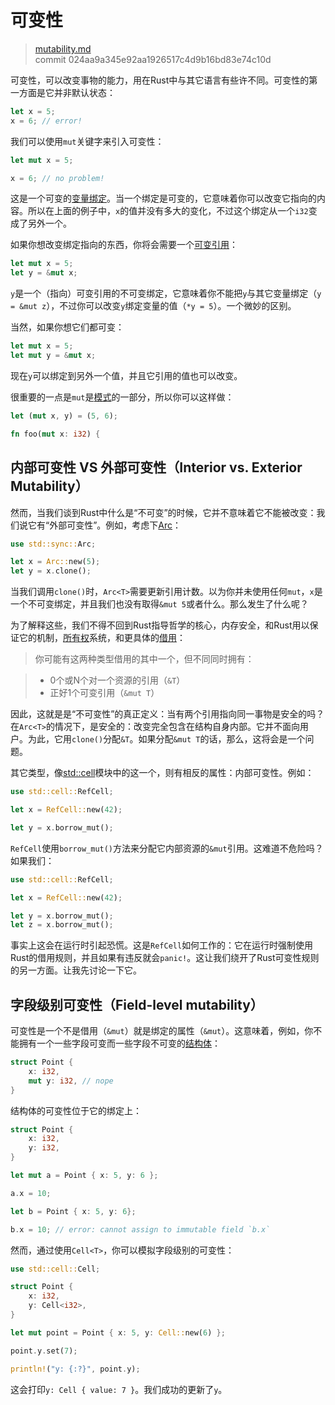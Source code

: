 # 可变性

> [mutability.md](https://github.com/rust-lang/rust/blob/master/src/doc/book/mutability.md)
> <br>
> commit 024aa9a345e92aa1926517c4d9b16bd83e74c10d

可变性，可以改变事物的能力，用在Rust中与其它语言有些许不同。可变性的第一方面是它并非默认状态：

```rust
let x = 5;
x = 6; // error!
```

我们可以使用`mut`关键字来引入可变性：

```rust
let mut x = 5;

x = 6; // no problem!
```

这是一个可变的[变量绑定](http://doc.rust-lang.org/nightly/book/variable-bindings.html)。当一个绑定是可变的，它意味着你可以改变它指向的内容。所以在上面的例子中，`x`的值并没有多大的变化，不过这个绑定从一个`i32`变成了另外一个。

如果你想改变绑定指向的东西，你将会需要一个[可变引用](http://doc.rust-lang.org/nightly/book/references-and-borrowing.html)：

```rust
let mut x = 5;
let y = &mut x;
```

`y`是一个（指向）可变引用的不可变绑定，它意味着你不能把`y`与其它变量绑定（`y = &mut z`），不过你可以改变`y`绑定变量的值（`*y = 5`）。一个微妙的区别。

当然，如果你想它们都可变：

```rust
let mut x = 5;
let mut y = &mut x;
```

现在`y`可以绑定到另外一个值，并且它引用的值也可以改变。

很重要的一点是`mut`是[模式](http://doc.rust-lang.org/nightly/book/patterns.html)的一部分，所以你可以这样做：

```rust
let (mut x, y) = (5, 6);

fn foo(mut x: i32) {
```

## 内部可变性 VS 外部可变性（Interior vs. Exterior Mutability）
然而，当我们谈到Rust中什么是“不可变”的时候，它并不意味着它不能被改变：我们说它有“外部可变性”。例如，考虑下[Arc<T>](http://doc.rust-lang.org/nightly/std/sync/struct.Arc.html)：

```rust
use std::sync::Arc;

let x = Arc::new(5);
let y = x.clone();
```

当我们调用`clone()`时，`Arc<T>`需要更新引用计数。以为你并未使用任何`mut`，`x`是一个不可变绑定，并且我们也没有取得`&mut 5`或者什么。那么发生了什么呢？

为了解释这些，我们不得不回到Rust指导哲学的核心，内存安全，和Rust用以保证它的机制，[所有权](http://doc.rust-lang.org/nightly/book/ownership.html)系统，和更具体的[借用](http://doc.rust-lang.org/nightly/book/borrowing.html#The-Rules)：

> 你可能有这两种类型借用的其中一个，但不同同时拥有：

> * 0个或N个对一个资源的引用（`&T`）
> * 正好1个可变引用（`&mut T`）

因此，这就是是“不可变性”的真正定义：当有两个引用指向同一事物是安全的吗？在`Arc<T>`的情况下，是安全的：改变完全包含在结构自身内部。它并不面向用户。为此，它用`clone()`分配`&T`。如果分配`&mut T`的话，那么，这将会是一个问题。

其它类型，像[std::cell](http://doc.rust-lang.org/nightly/std/cell/)模块中的这一个，则有相反的属性：内部可变性。例如：

```rust
use std::cell::RefCell;

let x = RefCell::new(42);

let y = x.borrow_mut();
```

`RefCell`使用`borrow_mut()`方法来分配它内部资源的`&mut`引用。这难道不危险吗？如果我们：

```rust
use std::cell::RefCell;

let x = RefCell::new(42);

let y = x.borrow_mut();
let z = x.borrow_mut();
```

事实上这会在运行时引起恐慌。这是`RefCell`如何工作的：它在运行时强制使用Rust的借用规则，并且如果有违反就会`panic!`。这让我们绕开了Rust可变性规则的另一方面。让我先讨论一下它。

## 字段级别可变性（Field-level mutability）
可变性是一个不是借用（`&mut`）就是绑定的属性（`&mut`）。这意味着，例如，你不能拥有一个一些字段可变而一些字段不可变的[结构体](https://doc.rust-lang.org/stable/book/structs.html)：

```rust
struct Point {
    x: i32,
    mut y: i32, // nope
}
```

结构体的可变性位于它的绑定上：

```rust
struct Point {
    x: i32,
    y: i32,
}

let mut a = Point { x: 5, y: 6 };

a.x = 10;

let b = Point { x: 5, y: 6};

b.x = 10; // error: cannot assign to immutable field `b.x`
```

然而，通过使用`Cell<T>`，你可以模拟字段级别的可变性：

```rust
use std::cell::Cell;

struct Point {
    x: i32,
    y: Cell<i32>,
}

let mut point = Point { x: 5, y: Cell::new(6) };

point.y.set(7);

println!("y: {:?}", point.y);
```

这会打印`y: Cell { value: 7 }`。我们成功的更新了`y`。
